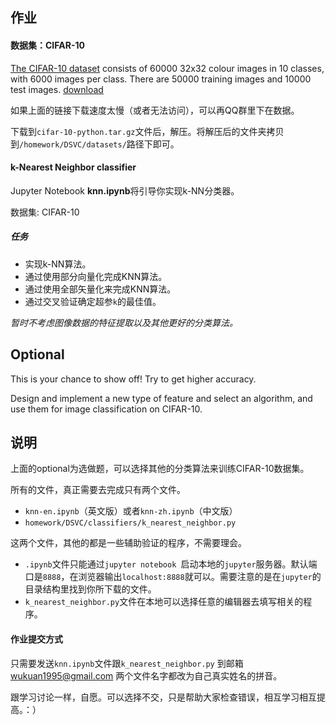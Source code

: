 ## 作业

#### 数据集：CIFAR-10

[The CIFAR-10 dataset](http://www.cs.toronto.edu/~kriz/cifar.html) consists of 60000 32x32 colour images in 10 classes, with 6000 images per class. There are 50000 training images and 10000 test images. 
[download](http://www.cs.toronto.edu/~kriz/cifar-10-python.tar.gz)

如果上面的链接下载速度太慢（或者无法访问），可以再QQ群里下在数据。

下载到`cifar-10-python.tar.gz`文件后，解压。将解压后的文件夹拷贝到`/homework/DSVC/datasets/`路径下即可。

#### k-Nearest Neighbor classifier

Jupyter Notebook **knn.ipynb**将引导你实现k-NN分类器。

数据集: CIFAR-10

##### 任务

- 实现k-NN算法。
- 通过使用部分向量化完成KNN算法。
- 通过使用全部矢量化来完成KNN算法。
- 通过交叉验证确定超参`k`的最佳值。

*暂时不考虑图像数据的特征提取以及其他更好的分类算法。*

## Optional 
This is your chance to show off! Try to get higher accuracy.

Design and implement a new type of feature and select an algorithm, and use them for image classification on CIFAR-10. 

## 说明

上面的optional为选做题，可以选择其他的分类算法来训练CIFAR-10数据集。

所有的文件，真正需要去完成只有两个文件。

-  `knn-en.ipynb`（英文版）或者`knn-zh.ipynb`（中文版）
- `homework/DSVC/classifiers/k_nearest_neighbor.py`

这两个文件，其他的都是一些辅助验证的程序，不需要理会。

- `.ipynb`文件只能通过`jupyter notebook `启动本地的`jupyter`服务器。默认端口是`8888`，在浏览器输出`localhost:8888`就可以。需要注意的是在`jupyter`的目录结构里找到你所下载的文件。
- `k_nearest_neighbor.py`文件在本地可以选择任意的编辑器去填写相关的程序。

#### 作业提交方式

只需要发送`knn.ipynb`文件跟`k_nearest_neighbor.py` 到邮箱 [wukuan1995@gmail.com](mailto:wukuan1995@gmail.com) 两个文件名字都改为自己真实姓名的拼音。

跟学习讨论一样，自愿。可以选择不交，只是帮助大家检查错误，相互学习相互提高。：）

